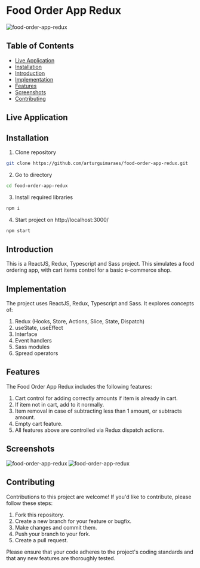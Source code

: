 # Food Order App Redux

![food-order-app-redux](https://github.com/arturguimaraes/food-order-app-redux/blob/main/src/assets/img/print1.png?raw=true)

## Table of Contents

- [Live Application](#live-application)
- [Installation](#installation)
- [Introduction](#introduction)
- [Implementation](#implementation)
- [Features](#features)
- [Screenshots](#screenshots)
- [Contributing](#contributing)

## Live Application

<!-- Click [here](https://arturguimaraes.github.io/food-order-app-redux/) to go to the application. -->

## Installation

1. Clone repository
```sh 
git clone https://github.com/arturguimaraes/food-order-app-redux.git 
```
2. Go to directory
```sh 
cd food-order-app-redux
```
3. Install required libraries
```sh 
npm i
```
4. Start project on http://localhost:3000/
```sh 
npm start
```

## Introduction

This is a ReactJS, Redux, Typescript and Sass project. This simulates a food ordering app, with cart items control for a basic e-commerce shop.

## Implementation

The project uses ReactJS, Redux, Typescript and Sass. It explores concepts of:

1. Redux (Hooks, Store, Actions, Slice, State, Dispatch)
2. useState, useEffect
3. Interface
4. Event handlers
5. Sass modules
6. Spread operators

## Features

The Food Order App Redux includes the following features:

1. Cart control for adding correctly amounts if item is already in cart.
2. If item not in cart, add to it normally.
3. Item removal in case of subtracting less than 1 amount, or subtracts amount.
4. Empty cart feature.
5. All features above are controlled via Redux dispatch actions.

## Screenshots

![food-order-app-redux](https://github.com/arturguimaraes/food-order-app-redux/blob/main/src/assets/img/print1.png?raw=true)
![food-order-app-redux](https://github.com/arturguimaraes/food-order-app-redux/blob/main/src/assets/img/print2.png?raw=true)

## Contributing

Contributions to this project are welcome! If you'd like to contribute, please follow these steps:

1. Fork this repository.
2. Create a new branch for your feature or bugfix.
3. Make changes and commit them.
4. Push your branch to your fork.
5. Create a pull request.

Please ensure that your code adheres to the project's coding standards and that any new features are thoroughly tested.
